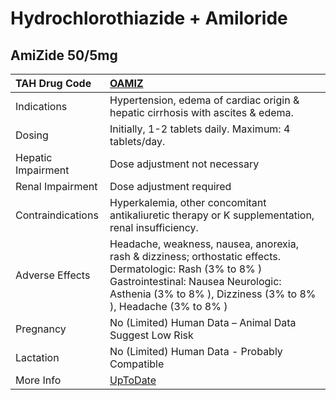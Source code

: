 # Hydrochlorothiazide + Amiloride

## AmiZide 50/5mg

| TAH Drug Code      | [OAMIZ](https://www.tahsda.org.tw/drugs/hissearch.php?drug_code=OAMIZ)                                                                                                                                             |
|:-------------------|:-------------------------------------------------------------------------------------------------------------------------------------------------------------------------------------------------------------------|
| Indications        | Hypertension, edema of cardiac origin & hepatic cirrhosis with ascites & edema.                                                                                                                                    |
| Dosing             | Initially, 1-2 tablets daily. Maximum: 4 tablets/day.                                                                                                                                                              |
| Hepatic Impairment | Dose adjustment not necessary                                                                                                                                                                                      |
| Renal Impairment   | Dose adjustment required                                                                                                                                                                                           |
| Contraindications  | Hyperkalemia, other concomitant antikaliuretic therapy or K supplementation, renal insufficiency.                                                                                                                  |
| Adverse Effects    | Headache, weakness, nausea, anorexia, rash & dizziness; orthostatic effects. Dermatologic: Rash (3% to 8% ) Gastrointestinal: Nausea Neurologic: Asthenia (3% to 8% ), Dizziness (3% to 8% ), Headache (3% to 8% ) |
| Pregnancy          | No (Limited) Human Data – Animal Data Suggest Low Risk                                                                                                                                                             |
| Lactation          | No (Limited) Human Data - Probably Compatible                                                                                                                                                                      |
| More Info          | [UpToDate](https://www.uptodate.com/contents/hydrochlorothiazide-+-amiloride-drug-information)                                                                                                                     |

